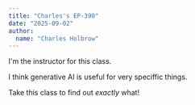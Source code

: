 ```yaml
---
title: "Charles's EP-390"
date: "2025-09-02"
author:
  name: "Charles Holbrow"
---
```


I'm the instructor for this class.

I think generative AI is useful for very speciffic things. 

Take this class to find out *exactly* what!
